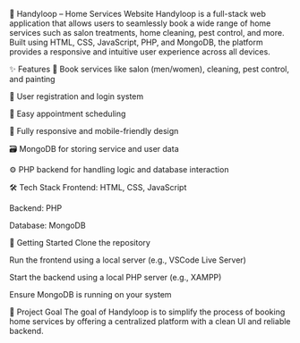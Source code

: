 🔧 Handyloop – Home Services Website
Handyloop is a full-stack web application that allows users to seamlessly book a wide range of home services such as salon treatments, home cleaning, pest control, and more. Built using HTML, CSS, JavaScript, PHP, and MongoDB, the platform provides a responsive and intuitive user experience across all devices.

✨ Features
🏡 Book services like salon (men/women), cleaning, pest control, and painting

🧾 User registration and login system

📅 Easy appointment scheduling

📱 Fully responsive and mobile-friendly design

🗃️ MongoDB for storing service and user data

⚙️ PHP backend for handling logic and database interaction

🛠️ Tech Stack
Frontend: HTML, CSS, JavaScript

Backend: PHP

Database: MongoDB

🚀 Getting Started
Clone the repository

Run the frontend using a local server (e.g., VSCode Live Server)

Start the backend using a local PHP server (e.g., XAMPP)

Ensure MongoDB is running on your system

📌 Project Goal
The goal of Handyloop is to simplify the process of booking home services by offering a centralized platform with a clean UI and reliable backend.
